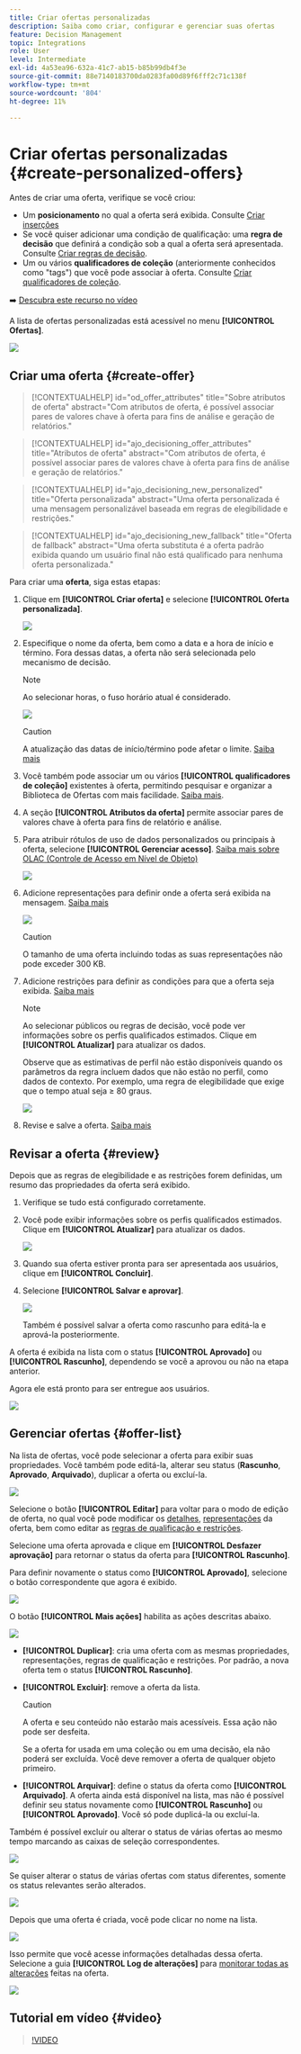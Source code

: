 ```yaml
---
title: Criar ofertas personalizadas
description: Saiba como criar, configurar e gerenciar suas ofertas
feature: Decision Management
topic: Integrations
role: User
level: Intermediate
exl-id: 4a53ea96-632a-41c7-ab15-b85b99db4f3e
source-git-commit: 88e7140183700da0283fa00d89f6fff2c71c138f
workflow-type: tm+mt
source-wordcount: '804'
ht-degree: 11%

---
```


# Criar ofertas personalizadas {#create-personalized-offers}

Antes de criar uma oferta, verifique se você criou:

* Um **posicionamento** no qual a oferta será exibida. Consulte [Criar inserções](../offer-library/creating-placements.md)
* Se você quiser adicionar uma condição de qualificação: uma **regra de decisão** que definirá a condição sob a qual a oferta será apresentada. Consulte [Criar regras de decisão](../offer-library/creating-decision-rules.md).
* Um ou vários **qualificadores de coleção** (anteriormente conhecidos como &quot;tags&quot;) que você pode associar à oferta. Consulte [Criar qualificadores de coleção](../offer-library/creating-tags.md).

➡️ [Descubra este recurso no vídeo](#video)

A lista de ofertas personalizadas está acessível no menu **[!UICONTROL Ofertas]**.

![](../assets/offers_list.png)

## Criar uma oferta {#create-offer}

>[!CONTEXTUALHELP]
>id="od_offer_attributes"
>title="Sobre atributos de oferta"
>abstract="Com atributos de oferta, é possível associar pares de valores chave à oferta para fins de análise e geração de relatórios."

>[!CONTEXTUALHELP]
>id="ajo_decisioning_offer_attributes"
>title="Atributos de oferta"
>abstract="Com atributos de oferta, é possível associar pares de valores chave à oferta para fins de análise e geração de relatórios."

>[!CONTEXTUALHELP]
>id="ajo_decisioning_new_personalized"
>title="Oferta personalizada"
>abstract="Uma oferta personalizada é uma mensagem personalizável baseada em regras de elegibilidade e restrições."

>[!CONTEXTUALHELP]
>id="ajo_decisioning_new_fallback"
>title="Oferta de fallback"
>abstract="Uma oferta substituta é a oferta padrão exibida quando um usuário final não está qualificado para nenhuma oferta personalizada."

Para criar uma **oferta**, siga estas etapas:

1. Clique em **[!UICONTROL Criar oferta]** e selecione **[!UICONTROL Oferta personalizada]**.

   ![](../assets/create_offer.png)

1. Especifique o nome da oferta, bem como a data e a hora de início e término. Fora dessas datas, a oferta não será selecionada pelo mecanismo de decisão.

   >[!NOTE]
   >
   >Ao selecionar horas, o fuso horário atual é considerado.

   ![](../assets/offer_details.png)

   >[!CAUTION]
   >
   >A atualização das datas de início/término pode afetar o limite. [Saiba mais](add-constraints.md#capping-change-date)

1. Você também pode associar um ou vários **[!UICONTROL qualificadores de coleção]** existentes à oferta, permitindo pesquisar e organizar a Biblioteca de Ofertas com mais facilidade. [Saiba mais](creating-tags.md).

1. A seção **[!UICONTROL Atributos da oferta]** permite associar pares de valores chave à oferta para fins de relatório e análise.

1. Para atribuir rótulos de uso de dados personalizados ou principais à oferta, selecione **[!UICONTROL Gerenciar acesso]**. [Saiba mais sobre OLAC (Controle de Acesso em Nível de Objeto)](../../administration/object-based-access.md)

   ![](../assets/offer_manage-access.png)

1. Adicione representações para definir onde a oferta será exibida na mensagem. [Saiba mais](add-representations.md)

   ![](../assets/channel-placement.png)

   >[!CAUTION]
   >
   >O tamanho de uma oferta incluindo todas as suas representações não pode exceder 300 KB.

1. Adicione restrições para definir as condições para que a oferta seja exibida. [Saiba mais](add-constraints.md)

   >[!NOTE]
   >
   >Ao selecionar públicos ou regras de decisão, você pode ver informações sobre os perfis qualificados estimados. Clique em **[!UICONTROL Atualizar]** para atualizar os dados.
   >
   >Observe que as estimativas de perfil não estão disponíveis quando os parâmetros da regra incluem dados que não estão no perfil, como dados de contexto. Por exemplo, uma regra de elegibilidade que exige que o tempo atual seja ≥ 80 graus.

   ![](../assets/offer-constraints-example.png)

1. Revise e salve a oferta. [Saiba mais](#review)

## Revisar a oferta {#review}

Depois que as regras de elegibilidade e as restrições forem definidas, um resumo das propriedades da oferta será exibido.

1. Verifique se tudo está configurado corretamente.

1. Você pode exibir informações sobre os perfis qualificados estimados. Clique em **[!UICONTROL Atualizar]** para atualizar os dados.

   ![](../assets/offer-summary-estimate.png)

1. Quando sua oferta estiver pronta para ser apresentada aos usuários, clique em **[!UICONTROL Concluir]**.

1. Selecione **[!UICONTROL Salvar e aprovar]**.

   ![](../assets/offer_review.png)

   Também é possível salvar a oferta como rascunho para editá-la e aprová-la posteriormente.

A oferta é exibida na lista com o status **[!UICONTROL Aprovado]** ou **[!UICONTROL Rascunho]**, dependendo se você a aprovou ou não na etapa anterior.

Agora ele está pronto para ser entregue aos usuários.

![](../assets/offer_created.png)

## Gerenciar ofertas {#offer-list}

Na lista de ofertas, você pode selecionar a oferta para exibir suas propriedades. Você também pode editá-la, alterar seu status (**Rascunho**, **Aprovado**, **Arquivado**), duplicar a oferta ou excluí-la.

![](../assets/offer_created.png)

Selecione o botão **[!UICONTROL Editar]** para voltar para o modo de edição de oferta, no qual você pode modificar os [detalhes](#create-offer), [representações](#representations) da oferta, bem como editar as [regras de qualificação e restrições](#eligibility).

Selecione uma oferta aprovada e clique em **[!UICONTROL Desfazer aprovação]** para retornar o status da oferta para **[!UICONTROL Rascunho]**.

Para definir novamente o status como **[!UICONTROL Aprovado]**, selecione o botão correspondente que agora é exibido.

![](../assets/offer_approve.png)

O botão **[!UICONTROL Mais ações]** habilita as ações descritas abaixo.

![](../assets/offer_more-actions.png)

* **[!UICONTROL Duplicar]**: cria uma oferta com as mesmas propriedades, representações, regras de qualificação e restrições. Por padrão, a nova oferta tem o status **[!UICONTROL Rascunho]**.
* **[!UICONTROL Excluir]**: remove a oferta da lista.

  >[!CAUTION]
  >
  >A oferta e seu conteúdo não estarão mais acessíveis. Essa ação não pode ser desfeita.
  >
  >Se a oferta for usada em uma coleção ou em uma decisão, ela não poderá ser excluída. Você deve remover a oferta de qualquer objeto primeiro.

* **[!UICONTROL Arquivar]**: define o status da oferta como **[!UICONTROL Arquivado]**. A oferta ainda está disponível na lista, mas não é possível definir seu status novamente como **[!UICONTROL Rascunho]** ou **[!UICONTROL Aprovado]**. Você só pode duplicá-la ou excluí-la.

Também é possível excluir ou alterar o status de várias ofertas ao mesmo tempo marcando as caixas de seleção correspondentes.

![](../assets/offer_multiple-selection.png)

Se quiser alterar o status de várias ofertas com status diferentes, somente os status relevantes serão alterados.

![](../assets/offer_change-status.png)

Depois que uma oferta é criada, você pode clicar no nome na lista.

![](../assets/offer_click-name.png)

Isso permite que você acesse informações detalhadas dessa oferta. Selecione a guia **[!UICONTROL Log de alterações]** para [monitorar todas as alterações](../get-started/user-interface.md#monitoring-changes) feitas na oferta.

![](../assets/offer_information.png)

## Tutorial em vídeo {#video}

>[!VIDEO](https://video.tv.adobe.com/v/329375?quality=12)
